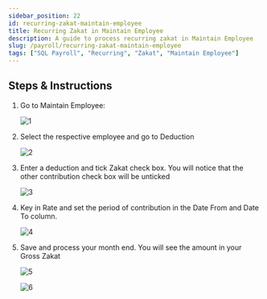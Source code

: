 ```yaml
---
sidebar_position: 22
id: recurring-zakat-maintain-employee
title: Recurring Zakat in Maintain Employee
description: A guide to process recurring zakat in Maintain Employee
slug: /payroll/recurring-zakat-maintain-employee
tags: ["SQL Payroll", "Recurring", "Zakat", "Maintain Employee"]
---
```


## Steps & Instructions

1. Go to Maintain Employee:

    ![1](/img/payroll/recurring-zakat-maintain-employee/1.png)

2. Select the respective employee and go to Deduction

    ![2](/img/payroll/recurring-zakat-maintain-employee/2.png)

3. Enter a deduction and tick Zakat check box. You will notice that the other contribution check
box will be unticked

    ![3](/img/payroll/recurring-zakat-maintain-employee/3.png)

4. Key in Rate and set the period of contribution in the Date From and Date To column.

    ![4](/img/payroll/recurring-zakat-maintain-employee/4.png)

5. Save and process your month end. You will see the amount in your Gross Zakat

    ![5](/img/payroll/recurring-zakat-maintain-employee/5.png)

    ![6](/img/payroll/recurring-zakat-maintain-employee/6.png)
